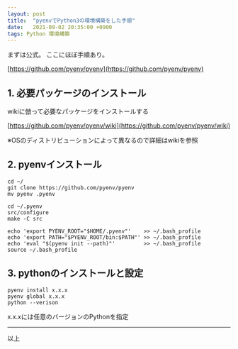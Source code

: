 ```yaml
---
layout: post
title:  "pyenvでPython3の環境構築をした手順"
date:   2021-09-02 20:35:00 +0900
tags: Python 環境構築
---
```

まずは公式。
ここにほぼ手順あり。

[https://github.com/pyenv/pyenv](https://github.com/pyenv/pyenv)

## 1. 必要パッケージのインストール

wikiに倣って必要なパッケージをインストールする

[https://github.com/pyenv/pyenv/wiki](https://github.com/pyenv/pyenv/wiki)

※OSのディストリビューションによって異なるので詳細はwikiを参照

## 2. pyenvインストール

```
cd ~/
git clone https://github.com/pyenv/pyenv
mv pyenv .pyenv

cd ~/.pyenv
src/configure
make -C src

echo 'export PYENV_ROOT="$HOME/.pyenv"'    >> ~/.bash_profile
echo 'export PATH="$PYENV_ROOT/bin:$PATH"' >> ~/.bash_profile
echo 'eval "$(pyenv init --path)"'         >> ~/.bash_profile
source ~/.bash_profile
```

## 3. pythonのインストールと設定

```
pyenv install x.x.x
pyenv global x.x.x
python --verison
```
x.x.xには任意のバージョンのPythonを指定

---

以上
